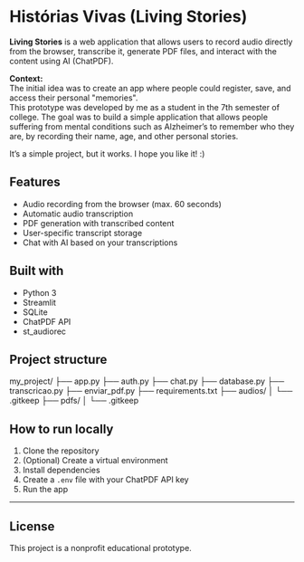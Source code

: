 # Histórias Vivas (Living Stories)

**Living Stories** is a web application that allows users to record audio directly from the browser, transcribe it, generate PDF files, and interact with the content using AI (ChatPDF).

**Context:**  
The initial idea was to create an app where people could register, save, and access their personal "memories".  
This prototype was developed by me as a student in the 7th semester of college.
The goal was to build a simple application that allows people suffering from mental conditions such as Alzheimer’s to remember who they are, by recording their name, age, and other personal stories.  

It’s a simple project, but it works.
I hope you like it! :)

## Features

- Audio recording from the browser (max. 60 seconds)
- Automatic audio transcription
- PDF generation with transcribed content
- User-specific transcript storage
- Chat with AI based on your transcriptions

## Built with

- Python 3
- Streamlit
- SQLite
- ChatPDF API
- st_audiorec

## Project structure

my_project/
├── app.py
├── auth.py
├── chat.py
├── database.py
├── transcricao.py
├── enviar_pdf.py
├── requirements.txt
├── audios/
│ └── .gitkeep
├── pdfs/
│ └── .gitkeep

## How to run locally

1. Clone the repository
2. (Optional) Create a virtual environment
3. Install dependencies
4. Create a `.env` file with your ChatPDF API key
5. Run the app

---

## License

This project is a nonprofit educational prototype.
